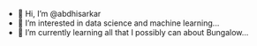 - 👋 Hi, I’m @abdhisarkar
- 👀 I’m interested in data science and machine learning...
- 🌱 I’m currently learning all that I possibly can about Bungalow...


<!---
abdhisarkar/abdhisarkar is a ✨ special ✨ repository because its `README.md` (this file) appears on your GitHub profile.
You can click the Preview link to take a look at your changes.
--->
